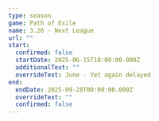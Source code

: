 ```yaml
---
type: season
game: Path of Exile
name: 3.26 - Next League
url: ""
start:
  confirmed: false
  startDate: 2025-06-15T18:00:00.000Z
  additionalText: ""
  overrideText: June - Yet again delayed
end:
  endDate: 2025-09-28T00:00:00.000Z
  overrideText: ""
  confirmed: false
---
```

